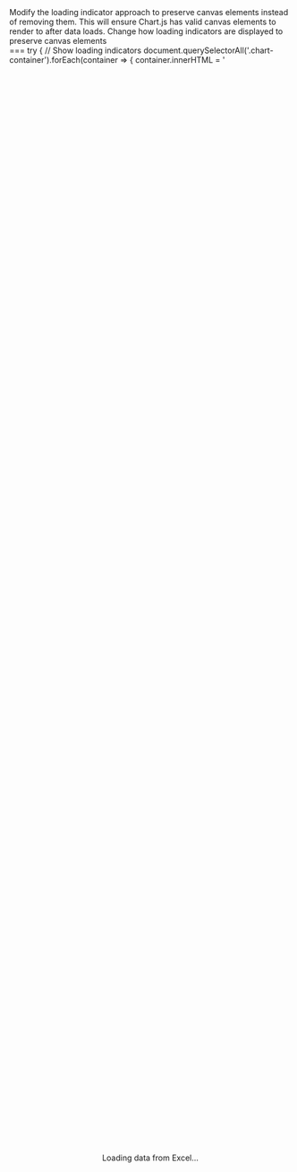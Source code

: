 <Plan>
Modify the loading indicator approach to preserve canvas elements instead of removing them. This will ensure Chart.js has valid canvas elements to render to after data loads.
</Plan>

<file path="/Users/alikara/Desktop/508 website/index.html" action="modify">
  <change>
    <description>Change how loading indicators are displayed to preserve canvas elements</description>
    <search>
===
      try {
        // Show loading indicators
        document.querySelectorAll('.chart-container').forEach(container => {
          container.innerHTML = '<div style="display:flex;justify-content:center;align-items:center;height:100%;"><p>Loading data from Excel...</p></div>';
        });
===
    </search>
    <content>
===
      try {
        // Show loading indicators
        document.querySelectorAll('.chart-container').forEach(container => {
          // Store the original content
          const originalContent = container.innerHTML;
          // Create a loading overlay that preserves the original content
          const loadingDiv = document.createElement('div');
          loadingDiv.className = 'loading-overlay';
          loadingDiv.style.position = 'absolute';
          loadingDiv.style.top = '0';
          loadingDiv.style.left = '0';
          loadingDiv.style.width = '100%';
          loadingDiv.style.height = '100%';
          loadingDiv.style.display = 'flex';
          loadingDiv.style.justifyContent = 'center';
          loadingDiv.style.alignItems = 'center';
          loadingDiv.style.backgroundColor = 'rgba(255,255,255,0.8)';
          loadingDiv.style.zIndex = '10';
          loadingDiv.innerHTML = '<p>Loading data from Excel...</p>';
          
          // Ensure the container has position relative for absolute positioning
          if (window.getComputedStyle(container).position === 'static') {
            container.style.position = 'relative';
          }
          
          container.appendChild(loadingDiv);
        });
===
    </content>
  </change>
  
  <change>
    <description>Update error handling to use overlay approach instead of innerHTML replacement</description>
    <search>
===
      } catch (error) {
        console.error("Error loading or processing Excel data:", error);
        document.querySelectorAll('.chart-container').forEach(container => {
          container.innerHTML = `<div style="display:flex;justify-content:center;align-items:center;height:100%;color:red;">
            <p>Error loading data: ${error.message}. Please check console for details.</p>
          </div>`;
        });
===
    </search>
    <content>
===
      } catch (error) {
        console.error("Error loading or processing Excel data:", error);
        document.querySelectorAll('.chart-container').forEach(container => {
          // Remove any existing loading overlays
          container.querySelectorAll('.loading-overlay').forEach(overlay => overlay.remove());
          
          // Create an error overlay
          const errorDiv = document.createElement('div');
          errorDiv.className = 'error-overlay';
          errorDiv.style.position = 'absolute';
          errorDiv.style.top = '0';
          errorDiv.style.left = '0';
          errorDiv.style.width = '100%';
          errorDiv.style.height = '100%';
          errorDiv.style.display = 'flex';
          errorDiv.style.justifyContent = 'center';
          errorDiv.style.alignItems = 'center';
          errorDiv.style.backgroundColor = 'rgba(255,255,255,0.9)';
          errorDiv.style.color = 'red';
          errorDiv.style.zIndex = '10';
          errorDiv.innerHTML = `<p>Error loading data: ${error.message}. Please check console for details.</p>`;
          
          // Ensure the container has position relative for absolute positioning
          if (window.getComputedStyle(container).position === 'static') {
            container.style.position = 'relative';
          }
          
          container.appendChild(errorDiv);
        });
===
    </content>
  </change>
  
  <change>
    <description>Remove loading overlays when data is successfully loaded</description>
    <search>
===
        console.log("Final loaded and processed data structure:", {
          rawOutflowData: window.rawOutflowData,
          percentageChangeData: window.percentageChangeData,
          boxPlotData: window.boxPlotData,
          trendData: window.trendData
        });
        
        console.log("Excel data loading and processing finished successfully.");
===
    </search>
    <content>
===
        console.log("Final loaded and processed data structure:", {
          rawOutflowData: window.rawOutflowData,
          percentageChangeData: window.percentageChangeData,
          boxPlotData: window.boxPlotData,
          trendData: window.trendData
        });
        
        // Remove loading overlays
        document.querySelectorAll('.loading-overlay').forEach(overlay => overlay.remove());
        
        console.log("Excel data loading and processing finished successfully.");
===
    </content>
  </change>
  
  <change>
    <description>Increase the timeout delay for chart initialization to ensure DOM has updated</description>
    <search>
===
            // Use setTimeout to allow the DOM to update (tab becomes visible)
            setTimeout(() => {
                console.log(`Tab '${tabId}' selected, attempting updates.`);
===
    </search>
    <content>
===
            // Use setTimeout to allow the DOM to update (tab becomes visible)
            setTimeout(() => {
                console.log(`Tab '${tabId}' selected, attempting updates.`);
===
    </content>
  </change>
  
  <change>
    <description>Increase the timeout value for initializing charts</description>
    <search>
===
            }, 50); // Small delay ensures DOM is updated and visible
===
    </search>
    <content>
===
            }, 150); // Increased delay ensures DOM is fully updated and visible
===
    </content>
  </change>
  
  <change>
    <description>Increase the initial chart initialization delay</description>
    <search>
===
                 }, 150); // Delay to ensure canvas is rendered
===
    </search>
    <content>
===
                 }, 250); // Increased delay to ensure canvas is fully rendered
===
    </content>
  </change>
</file>
